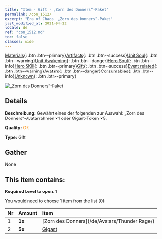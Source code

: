 ```yaml
---
title: "Item - Gift - „Zorn des Donners“-Paket"
permalink: /con_1512/
excerpt: "Era of Chaos  „Zorn des Donners“-Paket"
last_modified_at: 2021-04-22
locale: de
ref: "con_1512.md"
toc: false
classes: wide
---
```

 [Materials](/ItemsDE/){: .btn .btn--primary}[Artifacts](/ItemsDE/Artifacts/){: .btn .btn--success}[Unit Soul](/ItemsDE/UnitSoul/){: .btn .btn--warning}[Unit Awakening](/ItemsDE/UnitAwakening/){: .btn .btn--danger}[Hero Soul](/ItemsDE/HeroSoul/){: .btn .btn--info}[Hero SKill](/ItemsDE/HeroSkill/){: .btn .btn--primary}[Gift](/ItemsDE/Gift/){: .btn .btn--success}[Event related](/ItemsDE/Events/){: .btn .btn--warning}[Avatars](/ItemsDE/Avatars/){: .btn .btn--danger}[Consumables](/ItemsDE/Consumables/){: .btn .btn--info}[Unknown](/ItemsDE/Unknown/){: .btn .btn--primary}

 ![„Zorn des Donners“-Paket](/images/t/i_907126.png)

## Details
 **Beschreibung:** Gewährt eines der folgenden zur Auswahl: „Zorn des Donners“-Avatarrahmen ×1 oder Gigant-Token ×5.

 **Quality:** <span style="color: #FF8C00">OK</span>

 **Type:** Gift

## Gather

  None

## This item contains:

 **Required Level to open:** 1

 You would need to choose 1 item from the list (0):

  | Nr | Amount |     Item    |
  |:---|:-------|:------------|
  | 1 |  **1x** | [Zorn des Donners](/de/Avatars/Thunder Rage/) |  | 
  | 2 |  **5x** | [Gigant](/ItemsDE/unt_241/) |  | 
